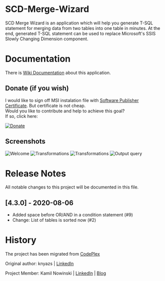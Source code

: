 # SCD-Merge-Wizard
SCD Merge Wizard is an application which will help you generate T-SQL statement for merging data from two tables into one table in minutes. At the end, generated T-SQL statement can be used to replace Microsoft's SSIS Slowly Changing Dimension component.

# Documentation

There is [Wiki Documentation](/wiki/) about this application.

## Donate (if you wish)

I would like to sign off MSI instalation file with [Software Publisher Certificate](https://github.com/SQLPlayer/SCD-Merge-Wizard/issues/12).
But certificate is not cheap.  
Would you like to contribute and help to achieve this goal?  
If so, click here:  

[![Donate](https://www.paypalobjects.com/en_US/GB/i/btn/btn_donateCC_LG.gif)](https://www.paypal.com/cgi-bin/webscr?cmd=_s-xclick&hosted_button_id=HM3GZ2N9DVJSG&source=url)

## Screenshots

![Welcome](https://sqlplayer.net/wp-content/uploads/2018/01/SCD-Merge-Wizard-MainWindow.png)
![Transformations](https://sqlplayer.net/wp-content/uploads/2018/01/SCD-Merge-Wizard-Transformations-Type1-Type2.png)
![Transformations](https://sqlplayer.net/wp-content/uploads/2018/01/SCD-Merge-Wizard-Transformations0.png)
![Output query](https://sqlplayer.net/wp-content/uploads/2018/01/SCD-Merge-Wizard-Query.png)



# Release Notes

All notable changes to this project will be documented in this file.

## [4.3.0] - 2020-08-06
* Added space before OR/AND in a condition statement (#9)
* Change: List of tables is sorted now (#2)

# History
The project has been migrated from [CodePlex](https://scdmergewizard.codeplex.com/)

Original author: knyazs | [LinkedIn](https://au.linkedin.com/in/miljanradovic)

Project Member:  Kamil Nowinski | [LinkedIn](https://www.linkedin.com/in/kamilnowinski/) | [Blog](http://SQLPlayer.net)
